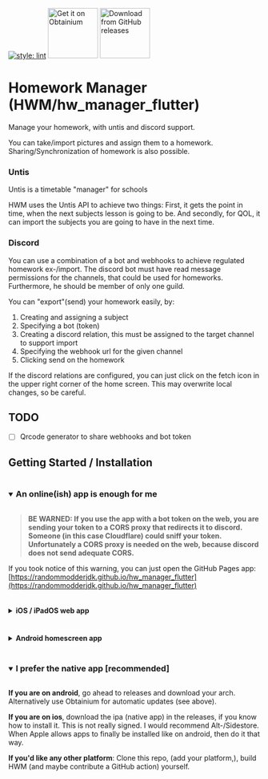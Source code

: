 [![style: lint](https://img.shields.io/badge/style-lint-4BC0F5.svg)](https://pub.dev/packages/lint)
<a href="https://apps.obtainium.imranr.dev/redirect?r=obtainium://app/%7B%22id%22%3A%22de.randomfactory.randommodder.hw_manager%22%2C%22url%22%3A%22https%3A%2F%2Fgithub.com%2Frandommodderjdk%2FHWM%22%2C%22author%22%3A%22randommodderjdk%22%2C%22name%22%3A%22HWM%22%2C%22preferredApkIndex%22%3A0%2C%22additionalSettings%22%3A%22%7B%5C%22includePrereleases%5C%22%3Afalse%2C%5C%22fallbackToOlderReleases%5C%22%3Atrue%2C%5C%22filterReleaseTitlesByRegEx%5C%22%3A%5C%22%5C%22%2C%5C%22filterReleaseNotesByRegEx%5C%22%3A%5C%22%5C%22%2C%5C%22verifyLatestTag%5C%22%3Afalse%2C%5C%22sortMethodChoice%5C%22%3A%5C%22date%5C%22%2C%5C%22useLatestAssetDateAsReleaseDate%5C%22%3Afalse%2C%5C%22releaseTitleAsVersion%5C%22%3Afalse%2C%5C%22trackOnly%5C%22%3Afalse%2C%5C%22versionExtractionRegEx%5C%22%3A%5C%22%5C%22%2C%5C%22matchGroupToUse%5C%22%3A%5C%22%5C%22%2C%5C%22versionDetection%5C%22%3Atrue%2C%5C%22releaseDateAsVersion%5C%22%3Afalse%2C%5C%22useVersionCodeAsOSVersion%5C%22%3Afalse%2C%5C%22apkFilterRegEx%5C%22%3A%5C%22%5C%22%2C%5C%22invertAPKFilter%5C%22%3Afalse%2C%5C%22autoApkFilterByArch%5C%22%3Atrue%2C%5C%22appName%5C%22%3A%5C%22HWM%5C%22%2C%5C%22appAuthor%5C%22%3A%5C%22RandomModderJDK%5C%22%2C%5C%22shizukuPretendToBeGooglePlay%5C%22%3Afalse%2C%5C%22allowInsecure%5C%22%3Afalse%2C%5C%22exemptFromBackgroundUpdates%5C%22%3Afalse%2C%5C%22skipUpdateNotifications%5C%22%3Afalse%2C%5C%22about%5C%22%3A%5C%22%5C%22%2C%5C%22refreshBeforeDownload%5C%22%3Afalse%7D%22%2C%22overrideSource%22%3Anull%7D"><img src="https://raw.githubusercontent.com/ImranR98/Obtainium/b1c8ac6f2ab08497189721a788a5763e28ff64cd/assets/graphics/badge_obtainium.png" alt="Get it on Obtainium" height="100"></a>
<a href="https://github.com/RandomModderJDK/HWM/releases">
<img src="https://user-images.githubusercontent.com/69304392/148696068-0cfea65d-b18f-4685-82b5-329a330b1c0d.png"
alt="Download from GitHub releases" height="100" /></a>

# Homework Manager (HWM/hw_manager_flutter)

Manage your homework, with untis and discord support.

You can take/import pictures and assign them to a homework. Sharing/Synchronization of homework is
also possible.

### Untis

Untis is a timetable "manager" for schools

HWM uses the Untis API to achieve two things:
First, it gets the point in time, when the next subjects lesson is going to be.
And secondly, for QOL, it can import the subjects you are going to have in the next time.

### Discord

You can use a combination of a bot and webhooks to achieve regulated homework ex-/import. The
discord bot must have read message permissions for the channels, that could be used for homeworks.
Furthermore, he should be member of only one guild.

You can "export"(send) your homework easily, by:

1. Creating and assigning a subject
2. Specifying a bot (token)
3. Creating a discord relation, this must be assigned to the target channel to support import
4. Specifying the webhook url for the given channel
5. Clicking send on the homework

If the discord relations are configured, you can just click on the fetch icon in the upper right
corner of the home screen. This may overwrite local changes, so be careful.

## TODO

- [ ] Qrcode generator to share webhooks and bot token

## Getting Started / Installation

<details open>
<summary><h3 style="display:inline-block">An online(ish) app is enough for me </h3></summary>

> <b>BE WARNED: If you use the app with a bot token on the web, you are sending your token to a CORS
> proxy that redirects it to discord. Someone (in this case Cloudflare) could sniff your token.
> Unfortunately a CORS proxy is needed on the web, because discord does not send adequate CORS.</b>

If you took notice of this warning, you can just open the GitHub Pages
app: [https://randommodderjdk.github.io/hw_manager_flutter](https://randommodderjdk.github.io/hw_manager_flutter)

<details> <summary><h4 style="display:inline-block">iOS / iPadOS web app</h4></summary>
You have two options to add the website (always needs internet connection):

> ##### 1. Use Safari's "Add to Homescreen":
> Go to the website above and click on the share icon. There click on "Add to home screen", type in
> a name and submit.

> ##### 2. Use a profile (WebClip)
> Go to [https://ivi.cx/](https://ivi.cx/) and enter the details you want. You can use for example
> the asset provided in this repository as an icon.

</details>

<details> <summary><h4 style="display:inline-block">Android homescreen app</h4></summary>
Use your browser to create a web app on android. Search for "Add Shortcut" or anything similar.

This is like the native app (except the security), especially when the browser caches it. Tested
with Chromium-based browsers and firefox.

</details>
</details>
<details open><summary><h3 style="display:inline-block">I prefer the native app [recommended]</h3></summary>

**If you are on android**, go ahead to releases and download your arch. Alternatively use Obtainium for automatic updates (see above).

**If you are on ios**, download the ipa (native app) in the releases, if you know how to install it.
This is not really signed. I would recommend Alt-/Sidestore. When Apple allows apps to
finally be installed like on android, then do it that way.

**If you'd like any other platform**:
Clone this repo, (add your platform,), build HWM (and maybe contribute a GitHub action) yourself.
</details>
